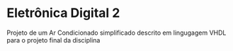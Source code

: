 # Eletrônica Digital 2

Projeto de um Ar Condicionado simplificado descrito em lingugagem VHDL para o projeto final da disciplina
